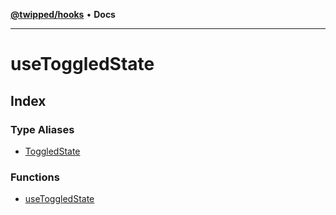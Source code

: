 [**@twipped/hooks**](../README.md) • **Docs**

***

# useToggledState

## Index

### Type Aliases

- [ToggledState](type-aliases/ToggledState.md)

### Functions

- [useToggledState](functions/useToggledState.md)
